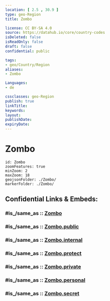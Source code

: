 ```yaml
---
location: [ 2.5 , 30.9 ] 
type: geo-Region
title: Zombo

license: CC BY-SA 4.0
source: https://datahub.io/core/country-codes
isDeleted: false
isReadOnly: false
draft: false
confidential: public

tags:
- geo/Country/Region
aliases:
- Zombo

Languages:
- de

cssclasses: geo-Region
publish: true
linkTitle: 
keywords: 
layout: 
publishDate: 
expiryDate: 
---
```


# Zombo

```leaflet
id: Zombo
zoomFeatures: true 
minZoom: 2 
maxZoom: 18
geojsonFolder: ./Zombo/
markerFolder: ./Zombo/
```


## Confidential Links & Embeds: 

### #is_/same_as :: [Zombo](/_Standards/Earth/Continent/Africa/Africa~Central/Uganda/regions~Uganda/Uganda~North/Zombo.md) 

### #is_/same_as :: [Zombo.public](/_public/Earth/Continent/Africa/Africa~Central/Uganda/regions~Uganda/Uganda~North/Zombo.public.md) 

### #is_/same_as :: [Zombo.internal](/_internal/Earth/Continent/Africa/Africa~Central/Uganda/regions~Uganda/Uganda~North/Zombo.internal.md) 

### #is_/same_as :: [Zombo.protect](/_protect/Earth/Continent/Africa/Africa~Central/Uganda/regions~Uganda/Uganda~North/Zombo.protect.md) 

### #is_/same_as :: [Zombo.private](/_private/Earth/Continent/Africa/Africa~Central/Uganda/regions~Uganda/Uganda~North/Zombo.private.md) 

### #is_/same_as :: [Zombo.personal](/_personal/Earth/Continent/Africa/Africa~Central/Uganda/regions~Uganda/Uganda~North/Zombo.personal.md) 

### #is_/same_as :: [Zombo.secret](/_secret/Earth/Continent/Africa/Africa~Central/Uganda/regions~Uganda/Uganda~North/Zombo.secret.md)

